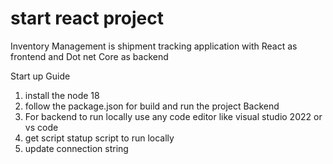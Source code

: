 # start react project
Inventory Management is shipment tracking application with 
React as frontend and Dot net Core as backend

Start up Guide
1. install the node 18
2. follow the package.json for build and run the project
Backend
1. For backend to run locally use any code editor like visual studio 2022 or vs code
2. get script statup script to run locally
3. update connection string 
   

